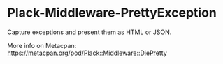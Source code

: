 # Plack-Middleware-PrettyException

Capture exceptions and present them as HTML or JSON.

More info on Metacpan: https://metacpan.org/pod/Plack::Middleware::DiePretty

